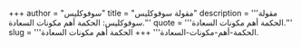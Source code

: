 +++
author = "سوفوكليس"
title = "مقولة سوفوكليس"
description = '''مقولة سوفوكليس: الحكمة أهم مكونات السعادة.'''
quote = '''الحكمة أهم مكونات السعادة.'''
slug = '''الحكمة-أهم-مكونات-السعادة'''
+++
الحكمة أهم مكونات السعادة.
